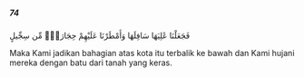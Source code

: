 ##### 74

<span class="ayah">فَجَعَلْنَا عَٰلِيَهَا سَافِلَهَا وَأَمْطَرْنَا عَلَيْهِمْ حِجَارَةًۭ مِّن سِجِّيلٍ</span>

<span class="ayah_translation">Maka Kami jadikan bahagian atas kota itu terbalik ke bawah dan Kami hujani mereka dengan batu dari tanah yang keras.</span>
